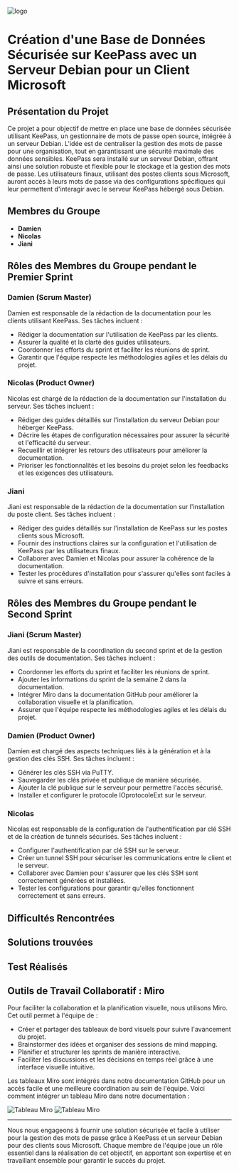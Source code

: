 ![logo](https://imtc.qccdn.fr/test/gestionnaires-de-mots-de-passe/zoom/keepass-password-safe_001.jpg)
# Création d'une Base de Données Sécurisée sur KeePass avec un Serveur Debian pour un Client Microsoft

## Présentation du Projet

Ce projet a pour objectif de mettre en place une base de données sécurisée utilisant KeePass, un gestionnaire de mots de passe open source, intégrée à un serveur Debian. L'idée est de centraliser la gestion des mots de passe pour une organisation, tout en garantissant une sécurité maximale des données sensibles. KeePass sera installé sur un serveur Debian, offrant ainsi une solution robuste et flexible pour le stockage et la gestion des mots de passe. Les utilisateurs finaux, utilisant des postes clients sous Microsoft, auront accès à leurs mots de passe via des configurations spécifiques qui leur permettent d'interagir avec le serveur KeePass hébergé sous Debian.

## Membres du Groupe

- **Damien**
- **Nicolas**
- **Jiani**

## Rôles des Membres du Groupe pendant le Premier Sprint


### Damien (Scrum Master)

Damien est responsable de la rédaction de la documentation pour les clients utilisant KeePass. Ses tâches incluent :

- Rédiger la documentation sur l'utilisation de KeePass par les clients.
- Assurer la qualité et la clarté des guides utilisateurs.
- Coordonner les efforts du sprint et faciliter les réunions de sprint.
- Garantir que l'équipe respecte les méthodologies agiles et les délais du projet.

### Nicolas (Product Owner)

Nicolas est chargé de la rédaction de la documentation sur l'installation du serveur. Ses tâches incluent :

- Rédiger des guides détaillés sur l'installation du serveur Debian pour héberger KeePass.
- Décrire les étapes de configuration nécessaires pour assurer la sécurité et l'efficacité du serveur.
- Recueillir et intégrer les retours des utilisateurs pour améliorer la documentation.
- Prioriser les fonctionnalités et les besoins du projet selon les feedbacks et les exigences des utilisateurs.

### Jiani

Jiani est responsable de la rédaction de la documentation sur l'installation du poste client. Ses tâches incluent :

- Rédiger des guides détaillés sur l'installation de KeePass sur les postes clients sous Microsoft.
- Fournir des instructions claires sur la configuration et l'utilisation de KeePass par les utilisateurs finaux.
- Collaborer avec Damien et Nicolas pour assurer la cohérence de la documentation.
- Tester les procédures d'installation pour s'assurer qu'elles sont faciles à suivre et sans erreurs.

## Rôles des Membres du Groupe pendant le Second Sprint

### Jiani (Scrum Master)

Jiani est responsable de la coordination du second sprint et de la gestion des outils de documentation. Ses tâches incluent :

- Coordonner les efforts du sprint et faciliter les réunions de sprint.
- Ajouter les informations du sprint de la semaine 2 dans la documentation.
- Intégrer Miro dans la documentation GitHub pour améliorer la collaboration visuelle et la planification.
- Assurer que l'équipe respecte les méthodologies agiles et les délais du projet.

### Damien (Product Owner)

Damien est chargé des aspects techniques liés à la génération et à la gestion des clés SSH. Ses tâches incluent :

- Générer les clés SSH via PuTTY.
- Sauvegarder les clés privée et publique de manière sécurisée.
- Ajouter la clé publique sur le serveur pour permettre l'accès sécurisé.
- Installer et configurer le protocole IOprotocoleExt sur le serveur.

### Nicolas

Nicolas est responsable de la configuration de l'authentification par clé SSH et de la création de tunnels sécurisés. Ses tâches incluent :

- Configurer l'authentification par clé SSH sur le serveur.
- Créer un tunnel SSH pour sécuriser les communications entre le client et le serveur.
- Collaborer avec Damien pour s'assurer que les clés SSH sont correctement générées et installées.
- Tester les configurations pour garantir qu'elles fonctionnent correctement et sans erreurs.




## Difficultés Rencontrées


## Solutions trouvées

## Test Réalisés

## Outils de Travail Collaboratif : Miro

Pour faciliter la collaboration et la planification visuelle, nous utilisons Miro. Cet outil permet à l'équipe de :

- Créer et partager des tableaux de bord visuels pour suivre l'avancement du projet.
- Brainstormer des idées et organiser des sessions de mind mapping.
- Planifier et structurer les sprints de manière interactive.
- Faciliter les discussions et les décisions en temps réel grâce à une interface visuelle intuitive.

Les tableaux Miro sont intégrés dans notre documentation GitHub pour un accès facile et une meilleure coordination au sein de l'équipe. Voici comment intégrer un tableau Miro dans notre documentation :

![Tableau Miro]()
![Tableau Miro]()


---

Nous nous engageons à fournir une solution sécurisée et facile à utiliser pour la gestion des mots de passe grâce à KeePass et un serveur Debian pour des clients sous Microsoft. Chaque membre de l'équipe joue un rôle essentiel dans la réalisation de cet objectif, en apportant son expertise et en travaillant ensemble pour garantir le succès du projet.
